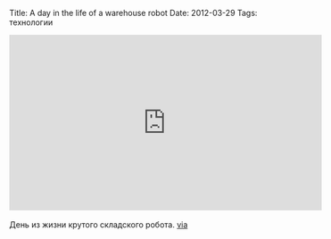 Title: A day in the life of a warehouse robot
Date: 2012-03-29
Tags: технологии

<div class="text"><iframe width="560" height="315" src="http://www.youtube.com/embed/6KRjuuEVEZs?wmode=transparent" frameborder="0" allowfullscreen="allowfullscreen"></iframe><br /><br />
День из жизни крутого складского робота. <a href="http://kottke.org/12/03/a-day-in-the-life-of-a-warehouse-robot">via</a></div>